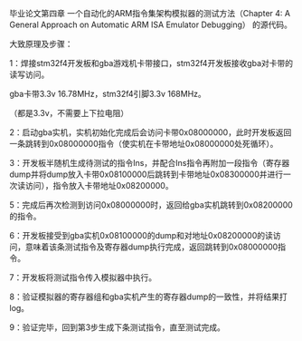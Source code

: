

毕业论文第四章 一个自动化的ARM指令集架构模拟器的测试方法（Chapter 4: A General Approach on Automatic ARM ISA Emulator Debugging） 的源代码。


大致原理及步骤：


1：焊接stm32f4开发板和gba游戏机卡带接口，stm32f4开发板接收gba对卡带的读写访问。


gba卡带3.3v 16.78MHz，stm32f4引脚3.3v 168MHz。


（都是3.3v，不需要上下拉电阻）


2：启动gba实机，实机初始化完成后会访问卡带0x08000000，此时开发板返回一条跳转到0x08000000指令（使实机在卡带地址0x08000000处死循环）。


3：开发板半随机生成待测试的指令Ins，并配合Ins指令再附加一段指令（寄存器dump并将dump放入卡带0x08100000后跳转到卡带地址0x08300000并进行一次读访问），指令放入卡带地址0x08200000。


5：完成后再次检测到访问0x08000000时，返回给gba实机跳转到0x08200000的指令。


6：开发板接受到gba实机0x08100000的dump和对地址0x08200000的读访问，意味着该条测试指令及寄存器dump执行完成，返回跳转到0x08000000指令。


7：开发板将测试指令传入模拟器中执行。


8：验证模拟器的寄存器组和gba实机产生的寄存器dump的一致性，并将结果打log。


9：验证完毕，回到第3步生成下条测试指令，直至测试完成。